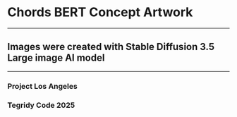 # Chords BERT Concept Artwork

***

## Images were created with Stable Diffusion 3.5 Large image AI model

***

### Project Los Angeles
### Tegridy Code 2025
